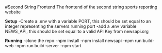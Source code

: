 #Second String Frontend
The frontend of the second string sports reporting website

**Setup**
-Create a .env with a variable PORT, this should be set equal to an integer representing the servers running port
-add a .env variable NEWS_API, this should be set equal to a valid API Key from newsapi.org

**Running**
-clone the repo
-npm install
-npm install newsapi
-npm run build-web
-npm run build-server
-npm start